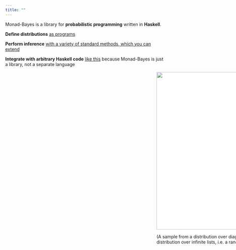 ```yaml
---
title: ""
---
```


Monad-Bayes is a library for **probabilistic programming** written in **Haskell**.

**Define distributions** [as programs](../Introduction.html)

**Perform inference** [with a variety of standard methods, which you can extend](/tutorials.html) 

**Integrate with arbitrary Haskell code** [like this](/examples.html) because Monad-Bayes is just a library, not a separate language

<!-- ```haskell
example :: Distribution Histogram
example = fmap histogram (replicateM 1000 (normal 0 1))
``` -->



<html>
   <head>
   </head>

   <body>
      <div style = "position:relative; left:480px; top:2px; background-color:white;">
         
         
   </body>
</html>
<img src="../randomwalk.png" 
     width="400" 
     height="500" />

(A sample from a distribution over diagrams, built by transforming a distribution over infinite lists, i.e. a random walk)
<!-- ](../randomwalk.png) -->
<!-- - why draw a sample and then make a plot when you can just define a distribution over plots instead (see todo). Sample from distributions over JSONs (see todo) or diagrams
- distributions over infinite (lazily evaluated) lists  are great for non-parametrics (see todo)
- build state space models as streams using `pipes`

inference methods are built modularly:

- write a particle filter that performs an MH step after every resampling step in one line (see todo) -->



